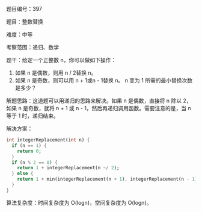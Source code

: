 题目编号：397

题目：整数替换

难度：中等

考察范围：递归、数学

题干：给定一个正整数 n，你可以做如下操作：

1. 如果 n 是偶数，则用 n / 2替换 n。
2. 如果 n 是奇数，则可以用 n + 1或n - 1替换 n。
   n 变为 1 所需的最小替换次数是多少？

解题思路：这道题可以用递归的思路来解决。如果 n 是偶数，直接将 n 除以 2，如果 n 是奇数，就将 n + 1 或 n - 1，然后再递归调用函数。需要注意的是，当 n 等于 1 时，递归结束。

解决方案：

```dart
int integerReplacement(int n) {
  if (n == 1) {
    return 0;
  }
  if (n % 2 == 0) {
    return 1 + integerReplacement(n ~/ 2);
  } else {
    return 1 + min(integerReplacement(n + 1), integerReplacement(n - 1));
  }
}
```

算法复杂度：时间复杂度为 O(logn)，空间复杂度为 O(logn)。